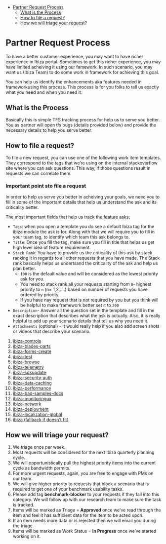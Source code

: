 * [Partner Request Process](#partner-request-process)
    * [What is the Process](#partner-request-process-what-is-the-process)
    * [How to file a request?](#partner-request-process-how-to-file-a-request)
    * [How we will triage your request?](#partner-request-process-how-we-will-triage-your-request)


<a name="partner-request-process"></a>
# Partner Request Process

To have a better customer experience, you may want to have richer experience in Ibiza portal. Sometimes to get this richer experience, you may have limited acheiving it using our famework. In such scenario, you may want us (Ibiza Team) to do some work in framework for achieving this goal.

You can help us identify the enhancements aka features needed in frameworkusing this process. This process is for you folks to tell us exactly what you need and when you need it.

<a name="partner-request-process-what-is-the-process"></a>
## What is the Process

Basically this is simple TFS tracking process for help us to serve you better. You as partner will open tfs bugs (details provided below) and provide the necessary details to help you serve better.

<a name="partner-request-process-how-to-file-a-request"></a>
## How to file a request?

To file a new request, you can use one of the following work item templates.  They correspond to the tags that we’re using on the internal stackoverflow site where you can ask questions.  This way, if those questions result in requests we can correlate them.

<a name="partner-request-process-how-to-file-a-request-important-point-sto-file-a-request"></a>
### Important point sto file a request
In order to help us serve you better in acheiving your goals, we need you to fill in some of the important details that help us understand the ask and its criticality better.

The most important fields that help us track the feature asks:
- ``Tags``: when you open a template you do see a default Ibiza tag for the ibiza module the ask is for. Along with that we will require you to fill in your team tag, to identify which team this ask belongs to.
- ``Title``: Once you fill the tag, make sure you fill in title that helps us get high level idea of feature requirement. 
- ``Stack Rank``: You have to provide us the criticality of this ask by stack ranking it in regards to all other requests that you have made. The Stack rank basically helps us undertsand the criticality of the ask and help us plan better.
    - ``100`` is the default value and will be considered as the lowest priority ask for you.
    - You need to stack rank all your requests starting from ``0``- highest priority to ``n`` (n= 1,2,....) based on number of requests you have ordered by priority.
    - If you have nay request that is not required by you but you think will be helpful to make framework better set it to ``200``
- ``Description``- Answer all the question set in the template and fill in the exact description that describes what the ask is actually. Also, it is really helpful to add up your scenario details that tell us why you need it. 
- ``Attachments``  (optional) - It would really help if you also add screen shots or videos that describe your scenario.

1. [ibiza-controls](http://aka.ms/new-ibiza-controls-request)
1. [ibiza-blades-parts](http://aka.ms/new-ibiza-blades-parts-request)
1. [ibiza-forms-create](http://aka.ms/new-ibiza-forms-create-request)
1. [ibiza-test](http://aka.ms/new-ibiza-test-request)
1. [ibiza-browse](http://aka.ms/new-ibiza-browse-request)
1. [ibiza-telemetry](http://aka.ms/new-ibiza-telemetry-request)
1. [ibiza-sdkupdate](http://aka.ms/new-ibiza-sdkupdate-request)
1. [ibiza-security-auth](http://aka.ms/new-ibiza-security-auth-request)
1. [ibiza-data-caching](http://aka.ms/new-ibiza-data-caching-request)
1. [ibiza-performance](http://aka.ms/new-ibiza-performance-request)
1. [ibiza-bad-samples-docs](http://aka.ms/new-ibiza-bad-samples-docs-request)
1. [ibiza-monitoringux](http://aka.ms/new-ibiza-monitoringux-request)
1. [ibiza-network](http://aka.ms/new-ibiza-network-request)
1. [ibiza-deployment](http://aka.ms/new-ibiza-deployment-request)
1. [ibiza-localization-global](http://aka.ms/new-ibiza-localization-global-request)
1. [ibiza (fallback if doesn’t fit)](http://aka.ms/new-ibiza-uncategorized-request)

<a name="partner-request-process-how-we-will-triage-your-request"></a>
## How we will triage your request?

1.  We triage once per week.
1.	Most requests will be considered for the next Ibiza quarterly planning cycle. 
1.	We will opportunistically pull the highest priority items into the current cycle as bandwidth permits.  
1.	For more urgent requests, again, you are free to engage with PMs on our team.
1.	We will give higher priority to requests that block a scenario that is required to get one of your benchmark usability tasks.  
1.	Please add tag **benchmark-blocker** to your requests if they fall into this category.  We will follow up with our research team to make sure the task is tracked.
1.	Items will be marked as Triage = **Approved** once we’ve read through the item and feel it has sufficient data for the item to be acted upon.
1.	If an item needs more data or is rejected then we will email you during the triage.
1.	Items will be marked as Work Status = **In Progress** once we’ve started working on it.


